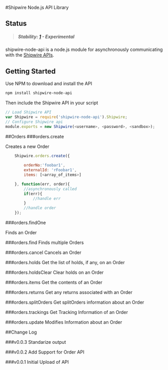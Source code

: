 #Shipwire Node.js API Library

## Status

> ##### Stability: [1](http://nodejs.org/api/documentation.html#documentation_stability_index) - Experimental

shipwire-node-api is a node.js module for asynchronously communicating with the
[Shipwire APIs](https://www.shipwire.com/w/developers/client-libraries/). 

## Getting Started
Use NPM to download and install the API
```sh
npm install shipwire-node-api
```

Then include the Shipwire API in your script
```js
// Load Shipwire API
var Shipwire = require('shipwire-node-api').Shipwire;
// Configure Shipwire api
module.exports = new Shipwire(<username>, <password>, <sandbox>);
```

##Orders
###orders.create

Creates a new Order

```js
	Shipwire.orders.create({
		
		orderNo:'foobar1',
		externalId: 'rFoobar1',
		items: [<array_of_items>]

	}, function(err, order){
		//asynchronously called
		if(err){
			//handle err
		}
		//handle order
	});
```
###orders.findOne

Finds an Order

###orders.find
Finds multiple Orders

###orders.cancel
Cancels an Order

###orders.holds
Get the list of holds, if any, on an Order

###orders.holdsClear
Clear holds on an Order

###orders.items
Get the contents of an Order

###orders.returns
Get any returns associated with an Order

###orders.splitOrders
Get splitOrders information about an Order

###orders.trackings
Get Tracking Information of an Order

###orders.update
Modifies Information about an Order

##Change Log

###v0.0.3
Standarize output

###v0.0.2
Add Support for Order API

###v0.0.1
Initial Upload of API
